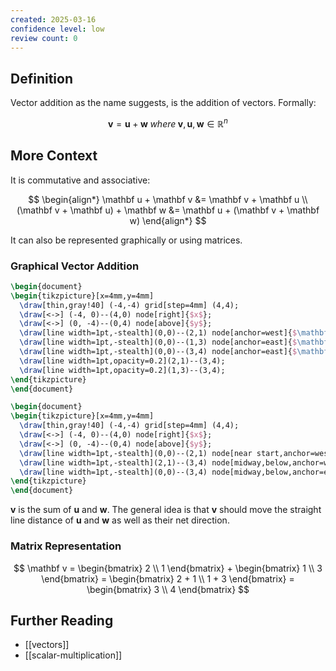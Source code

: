 ```yaml
---
created: 2025-03-16
confidence level: low
review count: 0
---
```

## Definition
Vector addition as the name suggests, is the addition of vectors. Formally:

$$
\mathbf v = \mathbf u + \mathbf w \; where \; \mathbf v, \mathbf u, \mathbf w \in \mathbb R^n
$$

## More Context
It is commutative and associative:

$$
\begin{align*}
\mathbf u + \mathbf v &= \mathbf v + \mathbf u \\
(\mathbf v + \mathbf u) + \mathbf w &= \mathbf u + (\mathbf v + \mathbf w)
\end{align*}
$$

It can also be represented graphically or using matrices.
### Graphical Vector Addition
```tikz
\begin{document}
\begin{tikzpicture}[x=4mm,y=4mm]
  \draw[thin,gray!40] (-4,-4) grid[step=4mm] (4,4);
  \draw[<->] (-4, 0)--(4,0) node[right]{$x$};
  \draw[<->] (0, -4)--(0,4) node[above]{$y$};
  \draw[line width=1pt,-stealth](0,0)--(2,1) node[anchor=west]{$\mathbf u$};
  \draw[line width=1pt,-stealth](0,0)--(1,3) node[anchor=east]{$\mathbf w$};
  \draw[line width=1pt,-stealth](0,0)--(3,4) node[anchor=east]{$\mathbf v$};
  \draw[line width=1pt,opacity=0.2](2,1)--(3,4);
  \draw[line width=1pt,opacity=0.2](1,3)--(3,4);
\end{tikzpicture}
\end{document}
```

```tikz
\begin{document}
\begin{tikzpicture}[x=4mm,y=4mm]
  \draw[thin,gray!40] (-4,-4) grid[step=4mm] (4,4);
  \draw[<->] (-4, 0)--(4,0) node[right]{$x$};
  \draw[<->] (0, -4)--(0,4) node[above]{$y$};
  \draw[line width=1pt,-stealth](0,0)--(2,1) node[near start,anchor=west]{$\mathbf u$};
  \draw[line width=1pt,-stealth](2,1)--(3,4) node[midway,below,anchor=west]{$\mathbf w$};
  \draw[line width=1pt,-stealth](0,0)--(3,4) node[midway,below,anchor=east]{$\mathbf v$};
\end{tikzpicture}
\end{document}
```

$\mathbf v$ is the sum of $\mathbf u$ and $\mathbf w$. The general idea is that $\mathbf v$ should move the straight line distance of $\mathbf u$ and $\mathbf w$ as well as their net direction.
### Matrix Representation

$$
\mathbf v  = \begin{bmatrix} 2 \\ 1 \end{bmatrix} + \begin{bmatrix} 1 \\ 3 \end{bmatrix} = \begin{bmatrix} 2 + 1 \\ 1 + 3 \end{bmatrix} = \begin{bmatrix} 3 \\ 4 \end{bmatrix}
$$

## Further Reading
- [[vectors]]
- [[scalar-multiplication]]